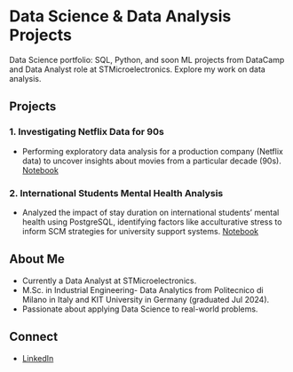 # Data Science & Data Analysis Projects

Data Science portfolio: SQL, Python, and soon ML projects from DataCamp and Data Analyst role at STMicroelectronics. Explore my work on data analysis.

## Projects
### 1. Investigating Netflix Data for 90s
- Performing exploratory data analysis for a production company (Netflix data) to uncover insights about movies from a particular decade (90s).
[Notebook](Investigating_Netflix_Original.ipynb)
### 2. International Students Mental Health Analysis
- Analyzed the impact of stay duration on international students’ mental health using PostgreSQL, identifying factors like acculturative stress to inform SCM strategies for university support systems. [Notebook](Project_SQL_Original_Students_Mental_Health.ipynb)

## About Me
- Currently a Data Analyst at STMicroelectronics.
- M.Sc. in Industrial Engineering- Data Analytics from Politecnico di Milano in Italy and KIT University in Germany (graduated Jul 2024).
- Passionate about applying Data Science to real-world problems.

## Connect
- [LinkedIn](https://www.linkedin.com/in/hossein-bolouri)
